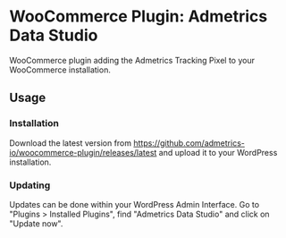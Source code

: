 # WooCommerce Plugin: Admetrics Data Studio

WooCommerce plugin adding the Admetrics Tracking Pixel to your WooCommerce installation.

## Usage

### Installation

Download the latest version from https://github.com/admetrics-io/woocommerce-plugin/releases/latest and upload it to
your WordPress installation.

### Updating

Updates can be done within your WordPress Admin Interface. Go to "Plugins > Installed Plugins", find "Admetrics Data
Studio" and click on "Update now".

